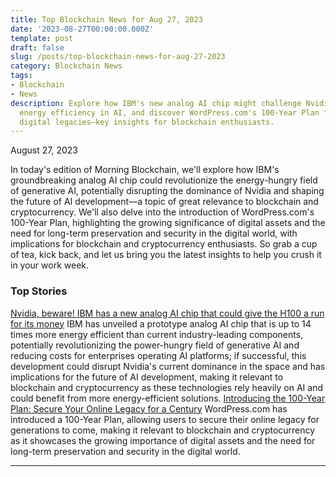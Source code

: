 ```yaml
---
title: Top Blockchain News for Aug 27, 2023
date: '2023-08-27T00:00:00.000Z'
template: post
draft: false
slug: /posts/top-blockchain-news-for-aug-27-2023
category: Blockchain News
tags:
- Blockchain
- News
description: Explore how IBM's new analog AI chip might challenge Nvidia and revolutionize
  energy efficiency in AI, and discover WordPress.com's 100-Year Plan for securing
  digital legacies—key insights for blockchain enthusiasts.
---
```

August 27, 2023

In today's edition of Morning Blockchain, we'll explore how IBM's groundbreaking analog AI chip could revolutionize the energy-hungry field of generative AI, potentially disrupting the dominance of Nvidia and shaping the future of AI development—a topic of great relevance to blockchain and cryptocurrency. We'll also delve into the introduction of WordPress.com's 100-Year Plan, highlighting the growing significance of digital assets and the need for long-term preservation and security in the digital world, with implications for blockchain and cryptocurrency enthusiasts. So grab a cup of tea, kick back, and let us bring you the latest insights to help you crush it in your work week.

### Top Stories
[Nvidia, beware! IBM has a new analog AI chip that could give the H100 a run for its money](https://www.techradar.com/pro/nvidia-beware-ibm-has-a-new-analog-ai-chip-that-could-give-the-h100-a-run-for-its-money/)
IBM has unveiled a prototype analog AI chip that is up to 14 times more energy efficient than current industry-leading components, potentially revolutionizing the power-hungry field of generative AI and reducing costs for enterprises operating AI platforms; if successful, this development could disrupt Nvidia's current dominance in the space and has implications for the future of AI development, making it relevant to blockchain and cryptocurrency as these technologies rely heavily on AI and could benefit from more energy-efficient solutions.
[Introducing the 100-Year Plan: Secure Your Online Legacy for a Century](https://wordpress.com/blog/2023/08/25/introducing-the-100-year-plan/)
WordPress.com has introduced a 100-Year Plan, allowing users to secure their online legacy for generations to come, making it relevant to blockchain and cryptocurrency as it showcases the growing importance of digital assets and the need for long-term preservation and security in the digital world.

---